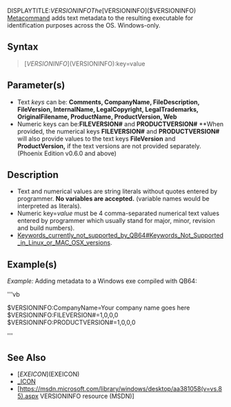 DISPLAYTITLE:$VERSIONINFO  
The [$VERSIONINFO]($VERSIONINFO) [Metacommand](Metacommand) adds text metadata to the resulting executable for identification purposes across the OS. Windows-only.


## Syntax

>  [$VERSIONINFO]($VERSIONINFO):key=value


## Parameter(s)

* Text *keys* can be: **Comments, CompanyName, FileDescription, FileVersion, InternalName, LegalCopyright, LegalTrademarks, OriginalFilename, ProductName, ProductVersion, Web**
* Numeric keys can be:**FILEVERSION#** and **PRODUCTVERSION#** 
**When provided, the numerical keys **FILEVERSION#** and **PRODUCTVERSION#** will also provide values to the text keys **FileVersion** and **ProductVersion,** if the text versions are not provided separately. (Phoenix Edition v0.6.0 and above) 


## Description

* Text and numerical values are string literals without quotes entered by programmer. **No variables are accepted.** (variable names would be interpreted as literals).
* Numeric key=*value* must be 4 comma-separated numerical text values entered by programmer which usually stand for major, minor, revision and build numbers).
* [Keywords_currently_not_supported_by_QB64#Keywords_Not_Supported_in_Linux_or_MAC_OSX_versions](Keywords_currently_not_supported_by_QB64#Keywords_Not_Supported_in_Linux_or_MAC_OSX_versions).


## Example(s)

*Example:* Adding metadata to a Windows exe compiled with QB64:

'''vb

$VERSIONINFO:CompanyName=Your company name goes here
$VERSIONINFO:FILEVERSION#=1,0,0,0
$VERSIONINFO:PRODUCTVERSION#=1,0,0,0

''' 


## See Also

* [$EXEICON]($EXEICON) 
* [_ICON](_ICON)
* [https://msdn.microsoft.com/library/windows/desktop/aa381058(v=vs.85).aspx VERSIONINFO resource (MSDN)]




